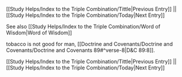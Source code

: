 [[Study Helps/Index to the Triple Combination/Tittle|Previous Entry]]  ||  [[Study Helps/Index to the Triple Combination/Today|Next Entry]]

 See also [[Study Helps/Index to the Triple Combination/Word of Wisdom|Word of Wisdom]]

 tobacco is not good for man, [[Doctrine and Covenants/Doctrine and Covenants/Doctrine and Covenants 89#^verse-8|D&C 89:8]].

[[Study Helps/Index to the Triple Combination/Tittle|Previous Entry]]  ||  [[Study Helps/Index to the Triple Combination/Today|Next Entry]]